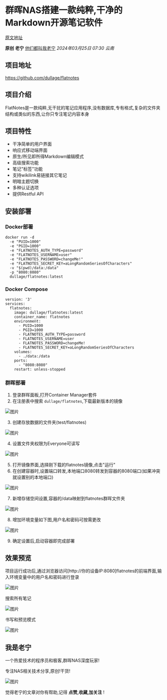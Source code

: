 # 群晖NAS搭建一款纯粹,干净的Markdown开源笔记软件

[原文地址](https://mp.weixin.qq.com/s/zYJU70P3jNvlVIXANnMALA)

**原创** **老宁** [他们都叫我老宁](javascript:void(0);) *2024年03月25日 07:30* *云南*

## 项目地址

https://github.com/dullage/flatnotes

## 项目介绍

FlatNotes是一款纯粹,无干扰的笔记应用程序,没有数据库,专有格式,复杂的文件夹结构或类似的东西,让你只专注笔记内容本身

## 项目特性

* 干净简单的用户界面
* 响应式移动端界面
* 原生/所见即所得Markdown编辑模式
* 高级搜索功能
* 笔记"标签"功能
* 支持wikilink易链接其它笔记
* 明暗主题切换
* 多种认证选项
* 提供Restful API

## 安装部署

### Docker部署

```
docker run -d 
  -e "PUID=1000" 
  -e "PGID=1000" 
  -e "FLATNOTES_AUTH_TYPE=password" 
  -e "FLATNOTES_USERNAME=user" 
  -e "FLATNOTES_PASSWORD=changeMe!" 
  -e "FLATNOTES_SECRET_KEY=aLongRandomSeriesOfCharacters" 
  -v "$(pwd)/data:/data" 
  -p "8080:8080" 
  dullage/flatnotes:latest
```

### Docker Compose

```
version: '3'
services:
  flatnotes:
    image: dullage/flatnotes:latest
    container_name: flatnotes
    environment:
      - PUID=1000
      - PGID=1000
      - FLATNOTES_AUTH_TYPE=password
      - FLATNOTES_USERNAME=user
      - FLATNOTES_PASSWORD=changeMe!
      - FLATNOTES_SECRET_KEY=aLongRandomSeriesOfCharacters
    volumes:
      - ./data:/data
    ports:
      - "8080:8080"
    restart: unless-stopped
```

### 群晖部署

1. 登录群晖面板,打开Container Manager套件
2. 在注册表中搜索 `dullage/flatnotes`,下载最新版本的镜像

![图片](https://mmbiz.qpic.cn/sz_mmbiz_png/3nrHL6EhbV0n4InS6HWKqD2BeS1EXE20gJkBQFeFFMQbUlVKccMVlS1CSibJ1UUDzFbicvRp8FfzFiaVNsCWovzFQ/640?wx_fmt=png&from=appmsg&tp=webp&wxfrom=5&wx_lazy=1&wx_co=1)

3. 创建存放数据的文件夹(test/flatnotes)

![图片](https://mmbiz.qpic.cn/sz_mmbiz_png/3nrHL6EhbV0n4InS6HWKqD2BeS1EXE20icywUE5awXWohj5RaoEHTLuHIt8YxevVbEiazf9L3QM6ajt6oabsFHlA/640?wx_fmt=png&from=appmsg&tp=webp&wxfrom=5&wx_lazy=1&wx_co=1)

4. 设置文件夹权限为Everyone可读写

![图片](https://mmbiz.qpic.cn/sz_mmbiz_png/3nrHL6EhbV0n4InS6HWKqD2BeS1EXE20oVMkpyMEB1oRTqBnwgvr6rfhJwriaUMfyhs0JYMoSkse9Pf61vg5lVg/640?wx_fmt=png&from=appmsg&tp=webp&wxfrom=5&wx_lazy=1&wx_co=1)

5. 打开镜像界面,选择刚下载的flatnotes镜像,点击"运行"
6. 在创建容器时,设置端口转发,本地端口8080转发到容器的8080端口(如果冲突就设置别的本地端口)

![图片](https://mmbiz.qpic.cn/sz_mmbiz_png/3nrHL6EhbV0n4InS6HWKqD2BeS1EXE20hXnF0sJ4b6XoDHF8NeOAPPDGFzOu2RnicKavnN5dVZK5G9I6KtrkMDw/640?wx_fmt=png&from=appmsg&tp=webp&wxfrom=5&wx_lazy=1&wx_co=1)

7. 新增存储空间设置,容器的/data映射到flatnotes群晖文件夹

![图片](https://mmbiz.qpic.cn/sz_mmbiz_png/3nrHL6EhbV0n4InS6HWKqD2BeS1EXE20ibb4ZXKjOmvcFRsSBeVzbGbhsFYMx3EH3rc42icKXgiaOkqQSUTmKl3zA/640?wx_fmt=png&from=appmsg&tp=webp&wxfrom=5&wx_lazy=1&wx_co=1)

8. 增加环境变量如下图,用户名和密码可按需更改

![图片](https://mmbiz.qpic.cn/sz_mmbiz_png/3nrHL6EhbV0n4InS6HWKqD2BeS1EXE20BLhVKTmuWvwThicyB0bZgBR7rsvcsUaOOuZwPg75laVdIbthTMMuYsw/640?wx_fmt=png&from=appmsg&tp=webp&wxfrom=5&wx_lazy=1&wx_co=1)

9. 确定设置后,启动容器即完成部署

## 效果预览

项目运行成功后,通过浏览器访问[http://你的设备IP:8080]flatnotes的前端界面,输入环境变量中的用户名和密码进行登录

![图片](https://mmbiz.qpic.cn/sz_mmbiz_png/3nrHL6EhbV0n4InS6HWKqD2BeS1EXE203eibx6XH48D9xvfYwU7iccIxN1Gjho8Oic12Be9wCP5520O9S5ONZNn6w/640?wx_fmt=png&from=appmsg&tp=webp&wxfrom=5&wx_lazy=1&wx_co=1)

搜索所有笔记

![图片](https://mmbiz.qpic.cn/sz_mmbiz_png/3nrHL6EhbV0n4InS6HWKqD2BeS1EXE20RfXdmSgHyHfxFpCFK4ibqhoZLniacYlgwJFQOT2yHuZd3yuH0R1bI6sQ/640?wx_fmt=png&from=appmsg&tp=webp&wxfrom=5&wx_lazy=1&wx_co=1)

书写和预览模式

![图片](https://mmbiz.qpic.cn/sz_mmbiz_png/3nrHL6EhbV0n4InS6HWKqD2BeS1EXE20shN2Ev7WDkDX4Nm813FAD1pX0va9AXXwgPaF8nia1lKThC2RcWPygoA/640?wx_fmt=png&from=appmsg&tp=webp&wxfrom=5&wx_lazy=1&wx_co=1)

## 我是老宁

一个热爱技术的程序员和极客,群晖NAS深度玩家!

专注NAS相关技术分享,原创!干货!

![图片](https://mmbiz.qpic.cn/sz_mmbiz_jpg/3nrHL6EhbV0n4InS6HWKqD2BeS1EXE20CM4qiaMfV2c7nCOicmyfjXx1zPQ8WFzm0rz7Cia0o7xQjv9nQ2COIDC7Q/640?wx_fmt=jpeg&from=appmsg&tp=webp&wxfrom=5&wx_lazy=1&wx_co=1)

觉得老宁的文章对你有帮助,记得 **点赞,收藏,加关注** !
